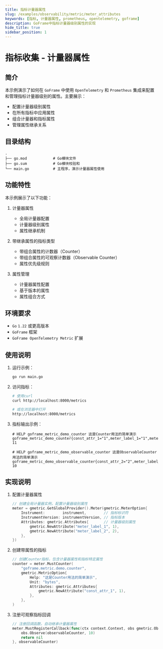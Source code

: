 ```yaml
---
title: 指标计量器属性
slug: /examples/observability/metric/meter_attributes
keywords: [指标, 计量器属性, prometheus, opentelemetry, goframe]
description: GoFrame中指标计量器级别属性的实现
hide_title: true
sidebar_position: 1
---
```


# 指标收集 - 计量器属性

## 简介

本示例演示了如何在 `GoFrame` 中使用 `OpenTelemetry` 和 `Prometheus` 集成来配置和管理指标计量器级别的属性。主要展示：
- 配置计量器级别属性
- 在所有指标中应用属性
- 组合计量器和指标属性
- 管理属性继承关系

## 目录结构

```text
.
├── go.mod            # Go模块文件
├── go.sum            # Go模块校验和
└── main.go           # 主程序，演示计量器属性使用
```

## 功能特性

本示例展示了以下功能：

1. 计量器属性
   - 全局计量器配置
   - 计量器级别属性
   - 属性继承机制

2. 带继承属性的指标类型
   - 带组合属性的计数器（Counter）
   - 带组合属性的可观察计数器（Observable Counter）
   - 属性优先级规则

3. 属性管理
   - 计量器属性配置
   - 基于版本的属性
   - 属性组合方式

## 环境要求

- `Go` `1.22` 或更高版本
- `GoFrame` 框架
- `GoFrame OpenTelemetry Metric` 扩展

## 使用说明

1. 运行示例：
   ```bash
   go run main.go
   ```

2. 访问指标：
   ```bash
   # 使用curl
   curl http://localhost:8000/metrics
   
   # 或在浏览器中打开
   http://localhost:8000/metrics
   ```

3. 指标输出示例：
   ```text
   # HELP goframe_metric_demo_counter 这是Counter用法的简单演示
   goframe_metric_demo_counter{const_attr_1="1",meter_label_1="1",meter_label_2="2"} 11
   
   # HELP goframe_metric_demo_observable_counter 这是ObservableCounter用法的简单演示
   goframe_metric_demo_observable_counter{const_attr_2="2",meter_label_1="1",meter_label_2="2"} 10
   ```

## 实现说明

1. 配置计量器属性
   ```go
   // 创建全局计量器实例，配置计量器级别属性
   meter = gmetric.GetGlobalProvider().Meter(gmetric.MeterOption{
       Instrument:        instrument,        // 指标标识符
       InstrumentVersion: instrumentVersion, // 指标版本
       Attributes: gmetric.Attributes{       // 计量器级别属性
           gmetric.NewAttribute("meter_label_1", 1),
           gmetric.NewAttribute("meter_label_2", 2),
       },
   })
   ```

2. 创建带属性的指标
   ```go
   // 创建Counter指标，包含计量器属性和指标特定属性
   counter = meter.MustCounter(
       "goframe.metric.demo.counter",
       gmetric.MetricOption{
           Help: "这是Counter用法的简单演示",
           Unit: "bytes",
           Attributes: gmetric.Attributes{
               gmetric.NewAttribute("const_attr_1", 1),
           },
       },
   )
   ```

3. 注册可观察指标回调
   ```go
   // 注册回调函数，自动继承计量器属性
   meter.MustRegisterCallback(func(ctx context.Context, obs gmetric.Observer) error {
       obs.Observe(observableCounter, 10)
       return nil
   }, observableCounter)
   ```

